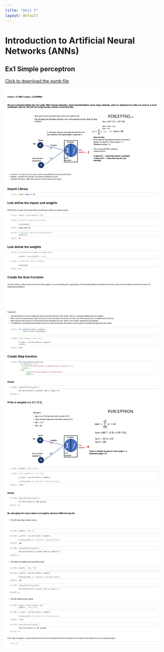 ```yaml
---
title: "Unit 7"
layout: default
---
```


# Introduction to Artificial Neural Networks (ANNs)
## Ex1 Simple perceptron 
[Click to download the ipynb file](./Supplementary_Material/Unit07_Ex1_simple_perceptron.ipynb)

<img src="./Supplementary_Material/Images/Unit07_Ex1-1.jpg">
<img src="./Supplementary_Material/Images/Unit07_Ex1-2.jpg">
<img src="./Supplementary_Material/Images/Unit07_Ex1-3.jpg">
